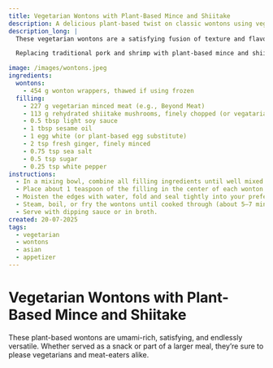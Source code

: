 ```yaml
---
title: Vegetarian Wontons with Plant-Based Mince and Shiitake
description: A delicious plant-based twist on classic wontons using vegetarian mince and rehydrated shiitake mushrooms.
description_long: |
  These vegetarian wontons are a satisfying fusion of texture and flavor — juicy, savory, and delicately seasoned. They make for a perfect appetizer or a comforting bowl when served in broth.

  Replacing traditional pork and shrimp with plant-based mince and shiitake mushrooms makes these wontons suitable for vegetarians while maintaining the umami-packed taste we all love. Serve them steamed, boiled, or fried — with a tangy dipping sauce or in a fragrant soup.

image: /images/wontons.jpeg
ingredients:
  wontons:
    - 454 g wonton wrappers, thawed if using frozen
  filling:
    - 227 g vegetarian minced meat (e.g., Beyond Meat)
    - 113 g rehydrated shiitake mushrooms, finely chopped (or vegatarian shrimps)
    - 0.5 tbsp light soy sauce
    - 1 tbsp sesame oil
    - 1 egg white (or plant-based egg substitute)
    - 2 tsp fresh ginger, finely minced
    - 0.75 tsp sea salt
    - 0.5 tsp sugar
    - 0.25 tsp white pepper
instructions:
  - In a mixing bowl, combine all filling ingredients until well mixed.
  - Place about 1 teaspoon of the filling in the center of each wonton wrapper.
  - Moisten the edges with water, fold and seal tightly into your preferred shape.
  - Steam, boil, or fry the wontons until cooked through (about 5–7 minutes depending on method).
  - Serve with dipping sauce or in broth.
created: 20-07-2025
tags:
  - vegetarian
  - wontons
  - asian
  - appetizer
---
```


# Vegetarian Wontons with Plant-Based Mince and Shiitake

These plant-based wontons are umami-rich, satisfying, and endlessly versatile. Whether served as a snack or part of a larger meal, they’re sure to please vegetarians and meat-eaters alike.
